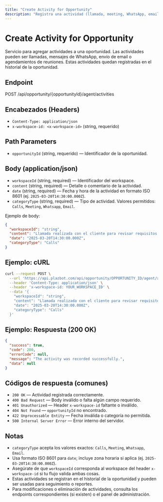 ```yaml
---
title: "Create Activity for Opportunity"
description: "Registra una actividad (llamada, meeting, WhatsApp, email) asociada a una oportunidad."
---
```


# Create Activity for Opportunity

Servicio para agregar actividades a una oportunidad. Las actividades pueden ser llamadas, mensajes de WhatsApp, envío de email o agendamientos de reuniones. Estas actividades quedan registradas en el historial de la oportunidad.

## Endpoint

POST /api/opportunity/{opportunityId}/agent/activities

## Encabezados (Headers)

- `Content-Type: application/json`
- `x-workspace-id: <x-workspace-id>` (string, requerido)

## Path Parameters

- `opportunityId` (string, requerido) — Identificador de la oportunidad.

## Body (application/json)

- `workspaceId` (string, required) — Identificador del workspace.
- `content` (string, required) — Detalle o comentario de la actividad.
- `date` (string, required) — Fecha y hora de la actividad en formato ISO 8601 (ej. `2025-03-20T14:30:00.000Z`).
- `categoryType` (string, required) — Tipo de actividad. Valores permitidos: `Calls`, `Meeting`, `Whatsapp`, `Email`.

Ejemplo de body:

```json
{
  "workspaceId": "string",
  "content": "Llamada realizada con el cliente para revisar requisitos.",
  "date": "2025-03-20T14:30:00.000Z",
  "categoryType": "Calls"
}
```

## Ejemplo: cURL

```sh
curl --request POST \
  --url 'https://api.plazbot.com/api/opportunity/OPPORTUNITY_ID/agent/activities' \
  --header 'Content-Type: application/json' \
  --header 'x-workspace-id: YOUR_WORKSPACE_ID' \
  --data '{
    "workspaceId": "string",
    "content": "Llamada realizada con el cliente para revisar requisitos.",
    "date": "2025-03-20T14:30:00.000Z",
    "categoryType": "Calls"
  }'
```

## Ejemplo: Respuesta (200 OK)

```json
{
  "success": true,
  "code": 200,
  "errorCode": null,
  "message": "The activity was recorded successfully.",
  "data": null
}
```

## Códigos de respuesta (comunes)

- `200 OK` — Actividad registrada correctamente.
- `400 Bad Request` — Body inválido o falta algún campo requerido.
- `401 Unauthorized` — Header `x-workspace-id` faltante o inválido.
- `404 Not Found` — `opportunityId` no encontrado.
- `422 Unprocessable Entity` — Fecha inválida o categoría no permitida.
- `500 Internal Server Error` — Error interno del servidor.

## Notas

- `categoryType` acepta los valores exactos: `Calls`, `Meeting`, `Whatsapp`, `Email`.
- Usa formato ISO 8601 para `date`; incluye zona horaria si aplica (ej. `2025-03-20T14:30:00.000Z`).
- Asegúrate de que `workspaceId` corresponda al workspace del header `x-workspace-id` si tu flujo valida ambas cosas.
- Estas actividades se registran en el historial de la oportunidad y pueden ser usadas para seguimiento o reportes.
- Para modificaciones o eliminación de actividades, consulta los endpoints correspondientes (si existen) o el panel de administración.
